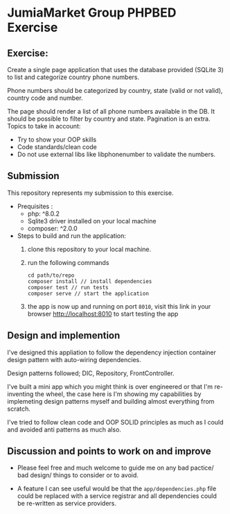 # JumiaMarket Group PHPBED Exercise

## Exercise:

Create a single page application that uses the database provided (SQLite 3) to list and
categorize country phone numbers.

Phone numbers should be categorized by country, state (valid or not valid), country code and
number.

The page should render a list of all phone numbers available in the DB. It should be possible to
filter by country and state. Pagination is an extra.
Topics to take in account:
- Try to show your OOP skills
- Code standards/clean code
- Do not use external libs like libphonenumber to validate the numbers.

## Submission 

This repository represents my submission to this exercise.

- Prequisites : 
    - php: ^8.0.2 
    - Sqlite3 driver installed on your local machine
    - composer: ^2.0.0 
- Steps to build and run the application: 
    1. clone this repository to your local machine.
    
    2. run the following commands 
        ```
        cd path/to/repo
        composer install // install dependencies
        composer test // run tests
        composer serve // start the application
        ```
    3. the app is now up and running on port `8010`, visit this link in your browser [http://localhost:8010](http://localhost:8010) to start testing the app
    

## Design and implemention 


I've designed this appliation to follow the dependency injection container design pattern with auto-wiring dependencies.


Design patterns followed; DIC, Repository, FrontController.


I've built a mini app which you might think is over engineered or that I'm re-inventing the wheel, the case here is I'm showing my capabilities by implemeting design patterns myself and building almost everything from scratch.


I've tried to follow clean code and OOP SOLID principles as much as I could and avoided anti patterns as much also.


## Discussion and points to work on and improve

- Please feel free and much welcome to guide me on any bad pactice/ bad design/ things to consider or to avoid. 

- A feature I can see useful would be that the `app/dependencies.php` file could be replaced with a service registrar and all dependencies could be re-written as service providers. 
